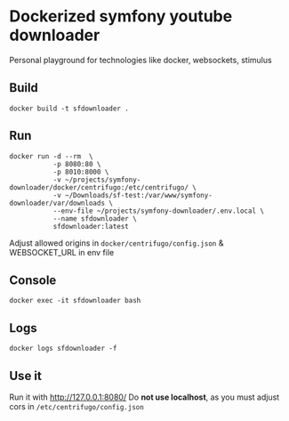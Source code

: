 # Dockerized symfony youtube downloader

Personal playground for technologies like docker, websockets, stimulus

## Build
```
docker build -t sfdownloader .
```

## Run
```
docker run -d --rm  \
           -p 8080:80 \
           -p 8010:8000 \
           -v ~/projects/symfony-downloader/docker/centrifugo:/etc/centrifugo/ \
           -v ~/Downloads/sf-test:/var/www/symfony-downloader/var/downloads \
           --env-file ~/projects/symfony-downloader/.env.local \
           --name sfdownloader \
           sfdownloader:latest
```
Adjust allowed origins in ```docker/centrifugo/config.json``` & WEBSOCKET_URL in env file

## Console
```
docker exec -it sfdownloader bash
```

## Logs
```
docker logs sfdownloader -f
```

## Use it
Run it with http://127.0.0.1:8080/
Do **not use localhost**, as you must adjust cors in ```/etc/centrifugo/config.json```

